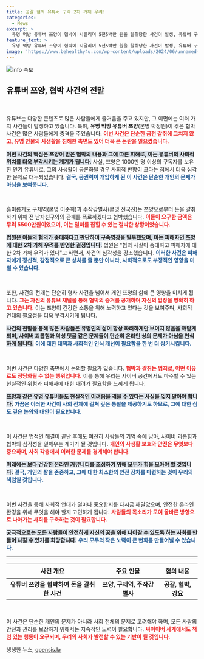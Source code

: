 ```yaml
---
title: 공갈 혐의 유튜버 구속 2차 가해 우려!
categories:
  - News
excerpt: >
  유명 먹방 유튜버 쯔양이 협박에 시달리며 5천5백만 원을 탈취당한 사건이 발생, 유튜버 구제역과 주작감별사가 구속됐다. 이들의 치열한 논쟁과 진실은 과연 무엇일까? 클릭해서 그 이면을 확인해보세요!
feature_text: >
  유명 먹방 유튜버 쯔양이 협박에 시달리며 5천5백만 원을 탈취당한 사건이 발생, 유튜버 구제역과 주작감별사가 구속됐다. 이들의 치열한 논쟁과 진실은 과연 무엇일까? 클릭해서 그 이면을 확인해보세요!
image: 'https://www.behealthy4u.com/wp-content/uploads/2024/06/unnamed-file.png'
---
```


<p><img src="https://www.behealthy4u.com/wp-content/uploads/2024/06/unnamed-file.png" alt="info 속보" /></p>

<h2 data-ke-size="size26">유튜버 쯔양, 협박 사건의 전말</h2>

<p data-ke-size="size16">&nbsp;</p>

<p>유튜브는 다양한 콘텐츠로 많은 사람들에게 즐거움을 주고 있지만, 그 이면에는 여러 가지 사건들이 발생하고 있습니다. 특히, <strong>유명 먹방 유튜버 쯔양</strong>(본명 박정원)이 겪은 협박 사건은 많은 사람들에게 충격을 주었습니다. <b><span style="color: #ee2323;">이번 사건은 단순한 금전 갈취에 그치지 않고, 유명 인물의 사생활을 침해한 측면도 있어 더욱 큰 논란을 일으켰습니다.</span></b> </p>

<p><b><span style="background-color: #21538527;">이번 사건의 핵심은 쯔양이 받은 협박의 내용과 그에 따른 피해로, 이는 유튜버의 사회적 위치를 더욱 부각시키는 계기가 됩니다.</span></b> 사실, 쯔양은 1000만 명 이상의 구독자를 보유한 인기 유튜버로, 그의 사생활이 공론화될 경우 사회적 반향이 크다는 점에서 더욱 심각한 문제로 대두되었습니다. <b><span style="color: #1a5490;">결국, 공권력이 개입하게 된 이 사건은 단순한 개인의 문제가 아님을 보여줍니다.</span></b> </p>

<p data-ke-size="size16">&nbsp;</p>

<p>흥미롭게도 구제역(본명 이준희)과 주작감별사(본명 전국진)는 쯔양으로부터 돈을 갈취하기 위해 전 남자친구와의 관계를 폭로하겠다고 협박했습니다. <b><span style="color: #ee2323;">이들이 요구한 금액은 무려 5500만원이었으며, 이는 덜미를 잡힐 수 있는 절박한 상황이었습니다.</span></b> </p>

<p><b><span style="background-color: #21538527;">법원은 이들의 혐의가 중대하다고 판단하여 구속영장을 발부했으며, 이는 피해자인 쯔양에 대한 2차 가해 우려를 반영한 결정입니다.</span></b> 법원은 "혐의 사실이 중대하고 피해자에 대한 2차 가해 우려가 있다"고 하면서, 사건의 심각성을 강조했습니다. <b><span style="color: #1a5490;">이러한 사건은 피해자에게 정신적, 감정적으로 큰 상처를 줄 뿐만 아니라, 사회적으로도 부정적인 영향을 미칠 수 있습니다.</span></b></p>

<p data-ke-size="size16">&nbsp;</p>

<p>또한, 사건의 전개는 단순히 형사 사건을 넘어서 개인 쯔양의 삶에 큰 영향을 미치게 됩니다. <b><span style="color: #ee2323;">그는 자신의 유튜브 채널을 통해 협박의 증거를 공개하며 자신의 입장을 명확히 하고 있습니다.</span></b> 이는 쯔양이 건강한 소통을 위해 노력하고 있다는 것을 보여주며, 사회적 연대의 필요성을 더욱 부각시키게 됩니다.</p>

<p><b><span style="background-color: #21538527;">사건의 전말을 통해 많은 사람들은 유명인의 삶이 항상 화려하게만 보이지 않음을 깨닫게 되며, 사이버 괴롭힘과 악성 댓글 같은 문제들이 단순히 온라인 상의 문제가 아님을 인식하게 됩니다.</span></b> <b><span style="color: #1a5490;">이에 대한 대책과 사회적인 인식 개선이 필요함을 한 번 더 상기시킵니다.</span></b></p>

<p data-ke-size="size16">&nbsp;</p>

<p>이번 사건은 다양한 측면에서 논의할 필요가 있습니다. <b><span style="color: #ee2323;">협박과 갈취는 범죄로, 어떤 이유로도 정당화될 수 없는 행위입니다.</span></b> 이를 통해 우리는 사이버 공간에서도 마주할 수 있는 현실적인 위험과 피해자에 대한 배려가 필요함을 느끼게 됩니다. </p>

<p><b><span style="background-color: #21538527;">쯔양과 같은 유명 유튜버들도 현실적인 어려움을 겪을 수 있다는 사실을 잊지 말아야 합니다.</span></b> <b><span style="color: #1a5490;">가끔은 이러한 사건이 사회 전체에 걸쳐 깊은 통찰을 제공하기도 하므로, 그에 대한 심도 깊은 논의와 대안이 필요합니다.</span></b></p>

<p data-ke-size="size16">&nbsp;</p>

<p>이 사건은 법적인 해결이 끝난 후에도 여전히 사람들의 기억 속에 남아, 사이버 괴롭힘과 협박의 심각성을 일깨우는 계기가 될 것입니다. <b><span style="color: #ee2323;">개인의 사생활 보호와 안전은 무엇보다 중요하며, 사회 각층에서 이러한 문제를 경계해야 합니다.</span></b> </p>

<p><b><span style="background-color: #21538527;">미래에는 보다 건강한 온라인 커뮤니티를 조성하기 위해 모두가 힘을 모아야 할 것입니다.</span></b> <b><span style="color: #1a5490;">결국, 개인의 삶을 존중하고, 그에 대한 최소한의 안전 장치를 마련하는 것이 우리의 책임일 것입니다.</span></b></p>

<p data-ke-size="size16">&nbsp;</p>

<p>이번 사건을 통해 사회적 연대가 얼마나 중요한지를 다시금 깨달았으며, 안전한 온라인 환경을 위해 무엇을 해야 할지 고민하게 됩니다. <b><span style="color: #ee2323;">사람들의 목소리가 모여 올바른 방향으로 나아가는 사회를 구축하는 것이 필요합니다.</span></b> </p>

<p><b><span style="background-color: #21538527;">궁극적으로는 모든 사람들이 안전하게 자신의 꿈을 위해 나아갈 수 있도록 하는 사회를 만들어 나갈 수 있기를 희망합니다.</span></b> <b><span style="color: #1a5490;">우리 모두의 작은 노력이 큰 변화를 만들어낼 수 있습니다.</span></b> </p>

<hr/>

<table style="width: 100%; border-collapse: collapse;">
    <thead>
        <tr>
            <th style="text-align: center; height: 40px;"><b>사건 개요</b></th>
            <th style="text-align: center; height: 40px;"><b>주요 인물</b></th>
            <th style="text-align: center; height: 40px;"><b>혐의 내용</b></th>
        </tr>
    </thead>
    <tbody>
        <tr>
            <td style="text-align: center; height: 17px;"><b>유튜버 쯔양을 협박하여 돈을 갈취한 사건</b></td>
            <td style="text-align: center; height: 17px;"><b>쯔양, 구제역, 주작감별사</b></td>
            <td style="text-align: center; height: 17px;"><b>공갈, 협박, 강요</b></td>
        </tr>
    </tbody>
</table>

<p data-ke-size="size16">&nbsp;</p> 

<p>이 사건은 단순한 개인의 문제가 아니라 사회 전체의 문제로 고려해야 하며, 모든 사람의 안전과 권리를 보장하기 위해서는 지속적인 노력이 필요합니다. <b><span style="color: #ee2323;">싸이이버 세계에서도 책임 있는 행동이 요구되며, 우리의 사회가 발전할 수 있는 기반이 될 것입니다.</span></b></p>
생생한 뉴스, <a href="https://opensis.kr" rel="dofollow">opensis.kr</a>


